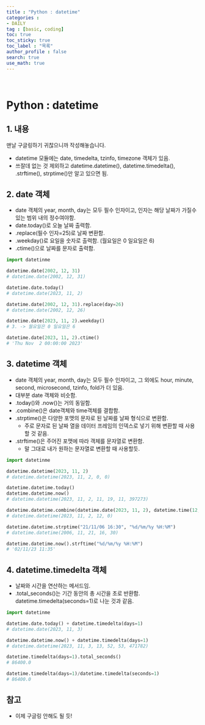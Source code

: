 ```yaml
---
title : "Python : datetime"
categories :
- DAILY
tag : [basic, coding]
toc: true
toc_sticky: true
toc_label : "목록"
author_profile : false
search: true
use_math: true
---
```

<br/>

# Python : datetime


## 1. 내용
맨날 구글링하기 귀찮으니까 작성해놓습니다.
- datetime 모듈에는 date, timedelta, tzinfo, timezone 객체가 있음.
- 쓰잘데 없는 것 제외하고 datetime.datetime(), datetime.timedelta(), .strftime(), strptime()만 알고 있으면 됨.

## 2. date 객체 
- date 객체의 year, month, day는 모두 필수 인자이고, 인자는 해당 날짜가 가질수 있는 범위 내의 정수여야함.
- date.today()로 오늘 날짜 출력함.
- .replace(필수 인자=25)로 날짜 변환함.
- .weekday()로 요일을 숫자로 출력함. (월요일은 0 일요일은 6)
- .ctime()으로 날짜를 문자로 출력함. 
  
```python 
import datetinme

datetime.date(2002, 12, 31)
# datetime.date(2002, 12, 31)

datetime.date.today()
# datetime.date(2023, 11, 2)

datetime.date(2002, 12, 31).replace(day=26)
# datetime.date(2002, 12, 26)

datetime.date(2023, 11, 2).weekday()
# 3. -> 월요일은 0 일요일은 6

datetime.date(2023, 11, 2).ctime()
# 'Thu Nov  2 00:00:00 2023'
```

## 3. datetime 객체 
- date 객체의 year, month, day는 모두 필수 인자이고, 그 외에도 hour, minute, second, microsecond, tzinfo, fold가 더 있음.
- 대부분 date 객체와 비슷함.
- .today()와 .now()는 거의 동일함.
- .combine()은 date객체와 time객체를 결합함.
- .strptime()은 다양한 포맷의 문자로 된 날짜를 날짜 형식으로 변환함. 
  - 주로 문자로 된 날짜 열을 데이터 프레임의 인덱스로 넣기 위해 변환할 때 사용할 것 같음.
- .strftime()은 주어진 포맷에 따라 객체를 문자열로 변환함.
  - 말 그대로 내가 원하는 문자열로 변환할 때 사용할듯.
  
```python 
import datetinme

datetime.datetime(2023, 11, 2)
# datetime.datetime(2023, 11, 2, 0, 0)

datetime.datetime.today()
datetime.datetime.now()
# datetime.datetime(2023, 11, 2, 11, 19, 11, 397273)

datetime.datetime.combine(datetime.date(2023, 11, 2), datetime.time(12, 00, 00))
# datetime.datetime(2023, 11, 2, 12, 0)

datetime.datetime.strptime("21/11/06 16:30", "%d/%m/%y %H:%M")
# datetime.datetime(2006, 11, 21, 16, 30)

datetime.datetime.now().strftime("%d/%m/%y %H:%M")
# '02/11/23 11:35'
```

## 4. datetime.timedelta 객체 
- 날짜와 시간을 연산하는 메서드임.
- .total_seconds()는 기간 동안의 총 시간을 초로 반환함. datetime.timedelta(seconds=1)로 나눈 것과 같음.
  
```python 
import datetinme

datetime.date.today() + datetime.timedelta(days=1)
# datetime.date(2023, 11, 3)

datetime.datetime.now() + datetime.timedelta(days=1)
# datetime.datetime(2023, 11, 3, 13, 52, 53, 471782)

datetime.timedelta(days=1).total_seconds()
# 86400.0

datetime.timedelta(days=1)/datetime.timedelta(seconds=1)
# 86400.0
```

## 참고
- 이제 구글링 안해도 될 듯!

  